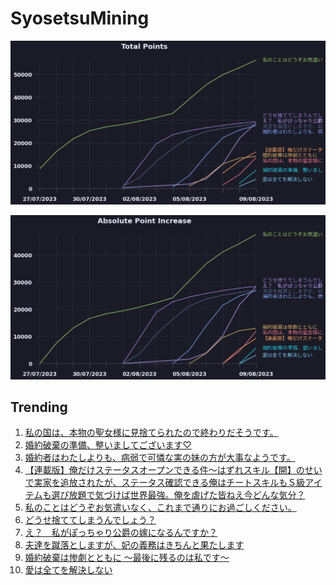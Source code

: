 # SyosetsuMining


![](https://raw.githubusercontent.com/exc4l/SyosetsuMining/main/plots/point_trend.png)

![](https://raw.githubusercontent.com/exc4l/SyosetsuMining/main/plots/point_increase.png)


## Trending

1. [私の国は、本物の聖女様に見捨てられたので終わりだそうです。](https://ncode.syosetu.com/n9197ii/)
2. [婚約破棄の準備、整いましてございます♡](https://ncode.syosetu.com/n9731ii/)
3. [婚約者はわたしよりも、病弱で可憐な実の妹の方が大事なようです。](https://ncode.syosetu.com/n7850ii/)
4. [【連載版】俺だけステータスオープンできる件～はずれスキル【開】のせいで実家を追放されたが、ステータス確認できる俺はチートスキルもＳ級アイテムも選び放題で気づけば世界最強。俺を虐げた皆ねえ今どんな気分？](https://ncode.syosetu.com/n9203ii/)
5. [私のことはどうぞお気遣いなく、これまで通りにお過ごしください。](https://ncode.syosetu.com/n3001ii/)
6. [どうせ捨ててしまうんでしょう？](https://ncode.syosetu.com/n7141ii/)
7. [え？　私がぽっちゃり公爵の嫁になるんですか？](https://ncode.syosetu.com/n3565ii/)
8. [夫達を蹴落としますが、妃の義務はきちんと果たします](https://ncode.syosetu.com/n4980id/)
9. [婚約破棄は惨劇とともに ～最後に残るのは私です～](https://ncode.syosetu.com/n8398ii/)
10. [愛は全てを解決しない](https://ncode.syosetu.com/n9557ii/)
